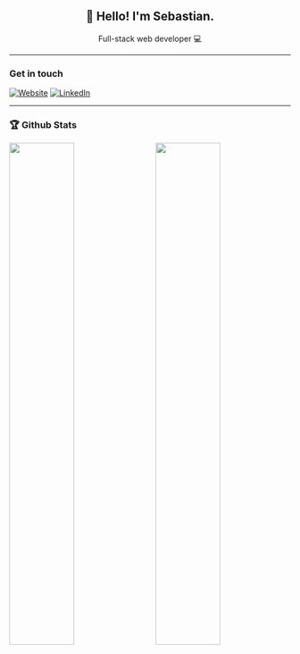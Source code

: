 <h2 align="center">👋 Hello! I'm Sebastian.</h1>
<p align="center">
  Full-stack web developer 💻
</p>
 
-----
### Get in touch

  [![Website](https://img.shields.io/badge/-Website-3776AB?style=flat-square)](https://sebasvil20.github.io/)
  [![LinkedIn](https://img.shields.io/badge/-LinkedIn-3776AB?style=flat-square)](https://www.linkedin.com/in/sebasvil20/)

-----
### 🏆 Github Stats

<img  src="https://github-readme-stats.vercel.app/api?username=sebasvil20&show_icons=true&hide_border=true&theme=dark" width="48%" align="right" >
<img  src="https://github-readme-streak-stats.herokuapp.com/?user=sebasvil20&theme=dark" width="48%" >
